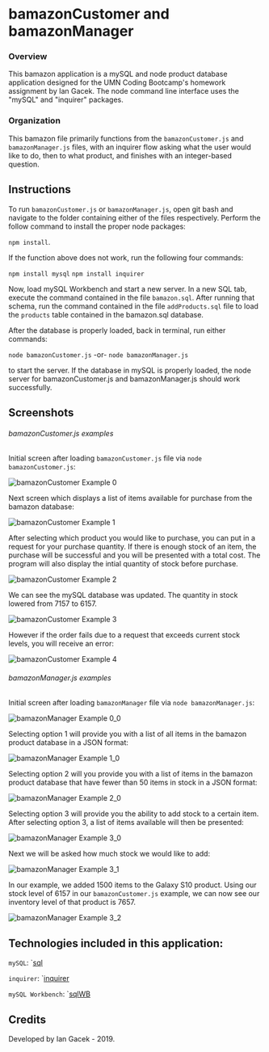 # bamazonCustomer and bamazonManager

### Overview

This bamazon application is a mySQL and node product database application designed for the UMN Coding Bootcamp's homework assignment by Ian Gacek. The node command line interface uses the "mySQL" and "inquirer" packages.

### Organization

This bamazon file primarily functions from the `bamazonCustomer.js` and `bamazonManager.js` files, with an inquirer flow asking what the user would like to do, then to what product, and finishes with an integer-based question.

## Instructions

To run `bamazonCustomer.js` or `bamazonManager.js`, open git bash and navigate to the folder containing either of the files respectively. Perform the follow command to install the proper node packages:

`npm install`.

If the function above does not work, run the following four commands:

`npm install mysql`
`npm install inquirer`

Now, load mySQL Workbench and start a new server. In a new SQL tab, execute the command contained in the file `bamazon.sql`. After running that schema, run the command contained in the file `addProducts.sql` file to load the `products` table contained in the bamazon.sql database.

After the database is properly loaded, back in terminal, run either commands:

`node bamazonCustomer.js`
-or-
`node bamazonManager.js`

to start the server. If the database in mySQL is properly loaded, the node server for bamazonCustomer.js and bamazonManager.js should work successfully.

## Screenshots

###### bamazonCustomer.js examples

Initial screen after loading `bamazonCustomer.js` file via `node bamazonCustomer.js`:

![bamazonCustomer Example 0](https://github.com/iangacek/bamazon/blob/master/assets/screenshots/bamazonCustomer0.png)

Next screen which displays a list of items available for purchase from the bamazon database:

![bamazonCustomer Example 1](https://github.com/iangacek/bamazon/blob/master/assets/screenshots/bamazonCustomer1.png)

After selecting which product you would like to purchase, you can put in a request for your purchase quantity. If there is enough stock of an item, the purchase will be successful and you will be presented with a total cost. The program will also display the intial quantity of stock before purchase.

![bamazonCustomer Example 2](https://github.com/iangacek/bamazon/blob/master/assets/screenshots/bamazonCustomer2.png)

We can see the mySQL database was updated. The quantity in stock lowered from 7157 to 6157.

![bamazonCustomer Example 3](https://github.com/iangacek/bamazon/blob/master/assets/screenshots/bamazonCustomer3.png)

However if the order fails due to a request that exceeds current stock levels, you will receive an error:

![bamazonCustomer Example 4](https://github.com/iangacek/bamazon/blob/master/assets/screenshots/bamazonCustomer4.png?)

###### bamazonManager.js examples

Initial screen after loading `bamazonManager` file via `node bamazonManager.js`:

![bamazonManager Example 0_0](https://github.com/iangacek/bamazon/blob/master/assets/screenshots/bamazonManager0_0.png)

Selecting option 1 will provide you with a list of all items in the bamazon product database in a JSON format:

![bamazonManager Example 1_0](https://github.com/iangacek/bamazon/blob/master/assets/screenshots/bamazonManager1_0.png)

Selecting option 2 will you provide you with a list of items in the bamazon product database that have fewer than 50 items in stock in a JSON format:

![bamazonManager Example 2_0](https://github.com/iangacek/bamazon/blob/master/assets/screenshots/bamazonManager2_0.png)

Selecting option 3 will provide you the ability to add stock to a certain item. After selecting option 3, a list of items available will then be presented:

![bamazonManager Example 3_0](https://github.com/iangacek/bamazon/blob/master/assets/screenshots/bamazonManager3_0.png)

Next we will be asked how much stock we would like to add:

![bamazonManager Example 3_1](https://github.com/iangacek/bamazon/blob/master/assets/screenshots/bamazonManager3_1.png)

In our example, we added 1500 items to the Galaxy S10 product. Using our stock level of 6157 in our `bamazonCustomer.js` example, we can now see our inventory level of that product is 7657.

![bamazonManager Example 3_2](/assets/screenshots/bamazonManager3_2.png)

## Technologies included in this application: 

`mySQL`:
`[sql](https://www.npmjs.com/package/mysql)

`inquirer`:
`[inquirer](https://www.npmjs.com/package/inquirer)

`mySQL Workbench`:
`[sqlWB](https://www.mysql.com/products/workbench/)

## Credits

Developed by Ian Gacek - 2019.
